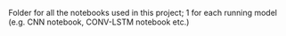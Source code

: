 Folder for all the notebooks used in this project; 1 for each running model (e.g. CNN notebook, CONV-LSTM notebook etc.)